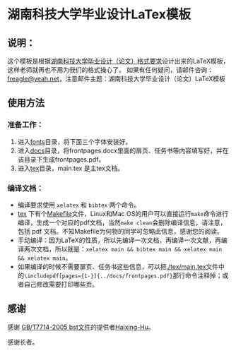 湖南科技大学毕业设计LaTex模板
===

## 说明：
这个模板是根据[湖南科技大学毕业设计（论文）格式要求](http://jwc.hnust.cn/Uploadfiles/files/20141201172656805.doc)设计出来的LaTeX模板，这样老师就再也不用为我们的格式操心了。
如果有任何疑问，请邮件咨询：<freagle@yeah.net>，注意邮件主题：湖南科技大学毕业设计（论文）LaTeX模板

## 使用方法

### 准备工作：
1. 进入[fonts](./fonts)目录，将下面三个字体安装好。
2. 进入[docs](./docs)目录，将frontpages.docx里面的扉页、任务书等内容填写好，并在该目录下生成frontpages.pdf。
3. 进入[tex](./tex)目录，main.tex 是主tex文档。

### 编译文档：
 - 编译要求使用 `xelatex` 和 `bibtex` 两个命令。
 - [tex](./tex) 下有个[Makefile](./tex/Makefile)文件，Linux和Mac OS的用户可以直接运行`make`命令进行编译，生成一个对应的pdf文档，当然`make clean`会删除编译信息，请注意，包括 pdf 文档。不知Makefile为何物的同学可忽略此信息，感谢您的阅读。
 - 手动编译：因为LaTeX的性质，所以先编译一次文档，再编译一次文献，再编译两次文档，所以就是：`xelatex main && bibtex main && xelatex main && xelatex main`。
 - 如果编译的时候不需要扉页、任务书这些信息，可以把[./tex/main.tex](./tex/main.tex)文件中的`\includepdf[pages={1-}]{../docs/frontpages.pdf}`那行命令注释掉；或者自己修改需要打印哪些页。

## 感谢
感谢 [GB/T7714-2005 bst文件](https://github.com/Haixing-Hu/GBT7714-2005-BibTeX-Style)的提供者[Haixing-Hu](https://github.com/Haixing-Hu)。

感谢长者。

